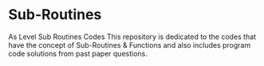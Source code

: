 # Sub-Routines
As Level Sub Routines Codes
This repository is dedicated to the codes that have the concept of Sub-Routines & Functions and also includes program code solutions from
past paper questions.
